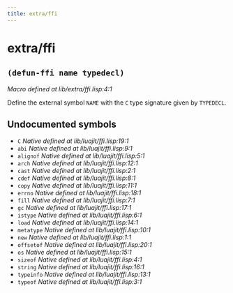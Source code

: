 ```yaml
---
title: extra/ffi
---
```

# extra/ffi
## `(defun-ffi name typedecl)`
*Macro defined at lib/extra/ffi.lisp:4:1*

Define the external symbol `NAME` with the `C` type signature
given by `TYPEDECL`.

## Undocumented symbols
 - `C` *Native defined at lib/luajit/ffi.lisp:19:1*
 - `abi` *Native defined at lib/luajit/ffi.lisp:9:1*
 - `alignof` *Native defined at lib/luajit/ffi.lisp:5:1*
 - `arch` *Native defined at lib/luajit/ffi.lisp:12:1*
 - `cast` *Native defined at lib/luajit/ffi.lisp:2:1*
 - `cdef` *Native defined at lib/luajit/ffi.lisp:8:1*
 - `copy` *Native defined at lib/luajit/ffi.lisp:11:1*
 - `errno` *Native defined at lib/luajit/ffi.lisp:18:1*
 - `fill` *Native defined at lib/luajit/ffi.lisp:7:1*
 - `gc` *Native defined at lib/luajit/ffi.lisp:17:1*
 - `istype` *Native defined at lib/luajit/ffi.lisp:6:1*
 - `load` *Native defined at lib/luajit/ffi.lisp:14:1*
 - `metatype` *Native defined at lib/luajit/ffi.lisp:10:1*
 - `new` *Native defined at lib/luajit/ffi.lisp:1:1*
 - `offsetof` *Native defined at lib/luajit/ffi.lisp:20:1*
 - `os` *Native defined at lib/luajit/ffi.lisp:15:1*
 - `sizeof` *Native defined at lib/luajit/ffi.lisp:4:1*
 - `string` *Native defined at lib/luajit/ffi.lisp:16:1*
 - `typeinfo` *Native defined at lib/luajit/ffi.lisp:13:1*
 - `typeof` *Native defined at lib/luajit/ffi.lisp:3:1*
